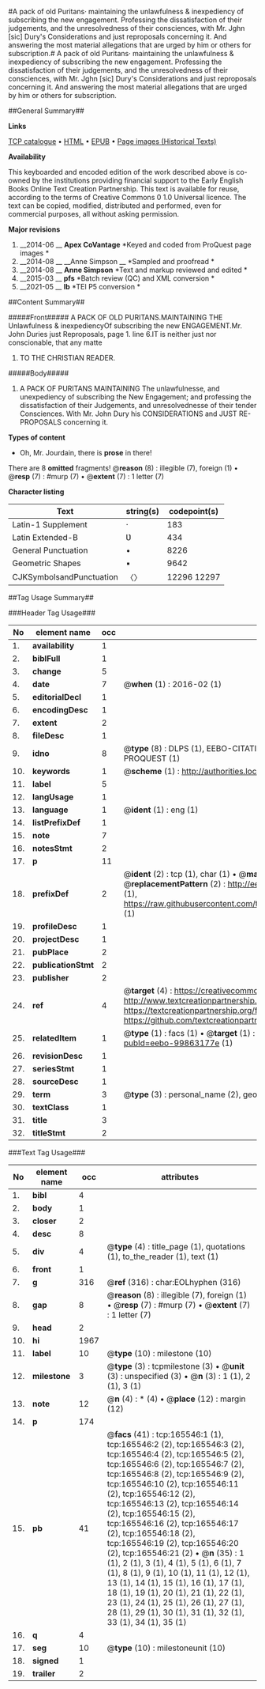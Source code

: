 #A pack of old Puritans· maintaining the unlawfulness & inexpediency of subscribing the new engagement. Professing the dissatisfaction of their judgements, and the unresolvedness of their consciences, with Mr. Jghn [sic] Dury's Considerations and just reproposals concerning it. And answering the most material allegations that are urged by him or others for subscription.#
A pack of old Puritans· maintaining the unlawfulness & inexpediency of subscribing the new engagement. Professing the dissatisfaction of their judgements, and the unresolvedness of their consciences, with Mr. Jghn [sic] Dury's Considerations and just reproposals concerning it. And answering the most material allegations that are urged by him or others for subscription.

##General Summary##

**Links**

[TCP catalogue](http://www.ota.ox.ac.uk/tcp/)  • 
[HTML](http://tei.it.ox.ac.uk/tcp/Texts-HTML/free/A90/A90499.html)  • 
[EPUB](http://tei.it.ox.ac.uk/tcp/Texts-EPUB/free/A90/A90499.epub) • 
[Page images (Historical Texts)](https://historicaltexts.jisc.ac.uk/eebo-99863177e)

**Availability**

This keyboarded and encoded edition of the work described above is co-owned by the
    institutions providing financial support to the Early English Books Online Text Creation
    Partnership. This text is available for reuse, according to the terms of  Creative Commons 0 1.0 Universal
    licence. The text can be copied, modified, distributed and performed, even for commercial
    purposes, all without asking permission.

**Major revisions**

1. __2014-06 __ __Apex CoVantage__ *Keyed and coded from ProQuest page images *
1. __2014-08 __ __Anne Simpson __ *Sampled and proofread *
1. __2014-08 __ __Anne Simpson__ *Text and markup reviewed and edited *
1. __2015-03 __ __pfs__ *Batch review (QC) and XML conversion *
1. __2021-05 __ __lb__ *TEI P5 conversion *

##Content Summary##

#####Front#####
A PACK OF OLD PURITANS.MAINTAINING THE Unlawfulness & inexpediencyOf subscribing the new ENGAGEMENT.Mr. John Duries just Reproposals, page 1. line 6.IT is neither just nor conscionable, that any matte
1. TO THE CHRISTIAN READER.

#####Body#####

1. A PACK OF PURITANS MAINTAINING The unlawfulnesse, and unexpediency of subscribing the New Engagement; and professing the dissatisfaction of their Judgements, and unresolvednesse of their tender Consciences. With Mr. John Dury his CONSIDERATIONS and JUST RE-PROPOSALS concerning it.

**Types of content**

  * Oh, Mr. Jourdain, there is **prose** in there!

There are 8 **omitted** fragments! 
 @__reason__ (8) : illegible (7), foreign (1)  •  @__resp__ (7) : #murp (7)  •  @__extent__ (7) : 1 letter (7)

**Character listing**


|Text|string(s)|codepoint(s)|
|---|---|---|
|Latin-1 Supplement|·|183|
|Latin Extended-B|Ʋ|434|
|General Punctuation|•|8226|
|Geometric Shapes|▪|9642|
|CJKSymbolsandPunctuation|〈〉|12296 12297|

##Tag Usage Summary##

###Header Tag Usage###

|No|element name|occ|attributes|
|---|---|---|---|
|1.|__availability__|1||
|2.|__biblFull__|1||
|3.|__change__|5||
|4.|__date__|7| @__when__ (1) : 2016-02 (1)|
|5.|__editorialDecl__|1||
|6.|__encodingDesc__|1||
|7.|__extent__|2||
|8.|__fileDesc__|1||
|9.|__idno__|8| @__type__ (8) : DLPS (1), EEBO-CITATION (1), VID (1), EEBO-PROQUEST (1), STC (3), PROQUEST (1)|
|10.|__keywords__|1| @__scheme__ (1) : http://authorities.loc.gov/ (1)|
|11.|__label__|5||
|12.|__langUsage__|1||
|13.|__language__|1| @__ident__ (1) : eng (1)|
|14.|__listPrefixDef__|1||
|15.|__note__|7||
|16.|__notesStmt__|2||
|17.|__p__|11||
|18.|__prefixDef__|2| @__ident__ (2) : tcp (1), char (1)  •  @__matchPattern__ (2) : ([0-9\-]+):([0-9IVX]+) (1), (.+) (1)  •  @__replacementPattern__ (2) : http://eebo.chadwyck.com/downloadtiff?vid=$1&page=$2 (1), https://raw.githubusercontent.com/textcreationpartnership/Texts/master/tcpchars.xml#$1 (1)|
|19.|__profileDesc__|1||
|20.|__projectDesc__|1||
|21.|__pubPlace__|2||
|22.|__publicationStmt__|2||
|23.|__publisher__|2||
|24.|__ref__|4| @__target__ (4) : https://creativecommons.org/publicdomain/zero/1.0/ (1), http://www.textcreationpartnership.org/docs/. (1), https://textcreationpartnership.org/faq/#faq05 (1), https://github.com/textcreationpartnership (1)|
|25.|__relatedItem__|1| @__type__ (1) : facs (1)  •  @__target__ (1) : https://data.historicaltexts.jisc.ac.uk/view?pubId=eebo-99863177e (1)|
|26.|__revisionDesc__|1||
|27.|__seriesStmt__|1||
|28.|__sourceDesc__|1||
|29.|__term__|3| @__type__ (3) : personal_name (2), geographic_name (1)|
|30.|__textClass__|1||
|31.|__title__|3||
|32.|__titleStmt__|2||


###Text Tag Usage###

|No|element name|occ|attributes|
|---|---|---|---|
|1.|__bibl__|4||
|2.|__body__|1||
|3.|__closer__|2||
|4.|__desc__|8||
|5.|__div__|4| @__type__ (4) : title_page (1), quotations (1), to_the_reader (1), text (1)|
|6.|__front__|1||
|7.|__g__|316| @__ref__ (316) : char:EOLhyphen (316)|
|8.|__gap__|8| @__reason__ (8) : illegible (7), foreign (1)  •  @__resp__ (7) : #murp (7)  •  @__extent__ (7) : 1 letter (7)|
|9.|__head__|2||
|10.|__hi__|1967||
|11.|__label__|10| @__type__ (10) : milestone (10)|
|12.|__milestone__|3| @__type__ (3) : tcpmilestone (3)  •  @__unit__ (3) : unspecified (3)  •  @__n__ (3) : 1 (1), 2 (1), 3 (1)|
|13.|__note__|12| @__n__ (4) : * (4)  •  @__place__ (12) : margin (12)|
|14.|__p__|174||
|15.|__pb__|41| @__facs__ (41) : tcp:165546:1 (1), tcp:165546:2 (2), tcp:165546:3 (2), tcp:165546:4 (2), tcp:165546:5 (2), tcp:165546:6 (2), tcp:165546:7 (2), tcp:165546:8 (2), tcp:165546:9 (2), tcp:165546:10 (2), tcp:165546:11 (2), tcp:165546:12 (2), tcp:165546:13 (2), tcp:165546:14 (2), tcp:165546:15 (2), tcp:165546:16 (2), tcp:165546:17 (2), tcp:165546:18 (2), tcp:165546:19 (2), tcp:165546:20 (2), tcp:165546:21 (2)  •  @__n__ (35) : 1 (1), 2 (1), 3 (1), 4 (1), 5 (1), 6 (1), 7 (1), 8 (1), 9 (1), 10 (1), 11 (1), 12 (1), 13 (1), 14 (1), 15 (1), 16 (1), 17 (1), 18 (1), 19 (1), 20 (1), 21 (1), 22 (1), 23 (1), 24 (1), 25 (1), 26 (1), 27 (1), 28 (1), 29 (1), 30 (1), 31 (1), 32 (1), 33 (1), 34 (1), 35 (1)|
|16.|__q__|4||
|17.|__seg__|10| @__type__ (10) : milestoneunit (10)|
|18.|__signed__|1||
|19.|__trailer__|2||
